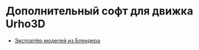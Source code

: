# Дополнительный софт для движка Urho3D

* [Экспортёр моделей из Блендера](https://github.com/urho3d-tools/blender-exporter)
